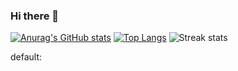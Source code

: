 ### Hi there 👋
[![Anurag's GitHub stats](https://github-readme-stats.vercel.app/api?username=Yemomo511&count_private=true)](https://github.com/anuraghazra/github-readme-stats)
[![Top Langs](https://github-readme-stats.vercel.app/api/top-langs/?username=Yemomo511&layout=compact)](https://github.com/anuraghazra/github-readme-stats)
![Streak stats](https://github-readme-streak-stats.herokuapp.com/?user=Yemomo511&show_icons=true&theme=tokyonight)
<!--
**Yemomo511/Yemomo511** is a ✨ _special_ ✨ repository because its `README.md` (this file) appears on your GitHub profile.

Here are some ideas to get you started:

- 🔭 I’m currently working on ...
- 🌱 I’m currently learning ...
- 👯 I’m looking to collaborate on ...
- 🤔 I’m looking for help with ...
- 💬 Ask me about ...
- 📫 How to reach me: ...
- 😄 Pronouns: ...
- ⚡ Fun fact: ...
-->
 default:
